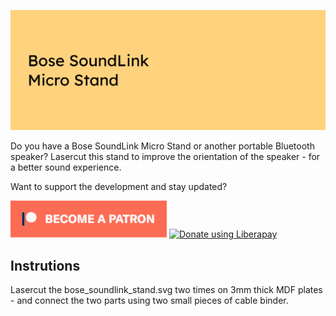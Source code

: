 ![Bose SoundLink Micro Stand](images/headerimage.jpg "Bose SoundLink Micro Stand")

Do you have a Bose SoundLink Micro Stand or another portable Bluetooth speaker? Lasercut this stand to improve the orientation of the speaker - for a better sound experience.

Want to support the development and stay updated?

<a href="https://www.patreon.com/bePatron?u=24983231"><img alt="Become a Patreon" src="images/patreon_button.svg"></a> <a href="https://liberapay.com/glowingkitty/donate"><img alt="Donate using Liberapay" src="https://liberapay.com/assets/widgets/donate.svg"></a>

## Instrutions
Lasercut the bose_soundlink_stand.svg two times on 3mm thick MDF plates - and connect the two parts using two small pieces of cable binder.